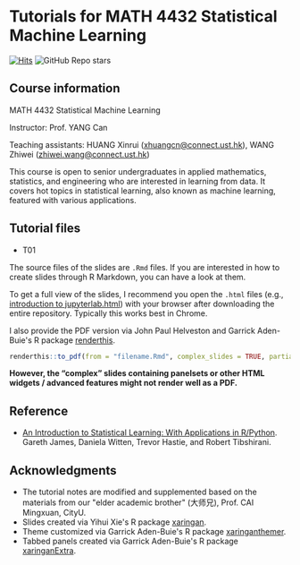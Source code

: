 # Tutorials for MATH 4432 Statistical Machine Learning

[![Hits](https://hits.seeyoufarm.com/api/count/incr/badge.svg?url=https%3A%2F%2Fgithub.com%2FYangLabHKUST%2FMATH-4432-Statistical-Machine-Learning&count_bg=%2379C83D&title_bg=%23555555&icon=&icon_color=%23E7E7E7&title=hits&edge_flat=false)](https://hits.seeyoufarm.com)
![GitHub Repo stars](https://img.shields.io/github/stars/YangLabHKUST/MATH-4432-Statistical-Machine-Learning)


## Course information

MATH 4432 Statistical Machine Learning

Instructor: Prof. YANG Can

Teaching assistants: HUANG Xinrui (xhuangcn@connect.ust.hk), WANG Zhiwei (zhiwei.wang@connect.ust.hk)

This course is open to senior undergraduates in applied mathematics, statistics, and engineering who are interested in learning from data. It covers hot topics in statistical learning, also known as machine learning, featured with various applications.

## Tutorial files

* T01
  
The source files of the slides are `.Rmd` files. If you are interested in how to create slides through R Markdown, you can have a look at them.

To get a full view of the slides, I recommend you open the `.html` files (e.g., [introduction to jupyterlab.html](https://github.com/YangLabHKUST/MATH-4432-Statistical-Machine-Learning/blob/main/T01%20introduction/introduction%20to%20jupyterlab.html)) with your browser after downloading the entire repository. Typically this works best in Chrome.

I also provide the PDF version via John Paul Helveston and Garrick Aden-Buie's R package [renderthis](https://github.com/jhelvy/renderthis).

```r
renderthis::to_pdf(from = "filename.Rmd", complex_slides = TRUE, partial_slides = FALSE)
```

**However, the “complex” slides containing panelsets or other HTML widgets / advanced features might not render well as a PDF.**

## Reference

* [An Introduction to Statistical Learning: With Applications in R/Python](https://www.statlearning.com/). Gareth James, Daniela Witten, Trevor Hastie, and Robert Tibshirani.

## Acknowledgments

* The tutorial notes are modified and supplemented based on the materials from our "elder academic brother" (大师兄), Prof. CAI Mingxuan, CityU.
* Slides created via Yihui Xie's R package [xaringan](https://github.com/yihui/xaringan).
* Theme customized via Garrick Aden-Buie's R package [xaringanthemer](https://github.com/gadenbuie/xaringanthemer).
* Tabbed panels created via Garrick Aden-Buie's R package [xaringanExtra](https://github.com/gadenbuie/xaringanExtra/).













 
